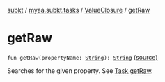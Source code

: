 [subkt](../../index.md) / [myaa.subkt.tasks](../index.md) / [ValueClosure](index.md) / [getRaw](./get-raw.md)

# getRaw

`fun getRaw(propertyName: `[`String`](https://kotlinlang.org/api/latest/jvm/stdlib/kotlin/-string/index.html)`): `[`String`](https://kotlinlang.org/api/latest/jvm/stdlib/kotlin/-string/index.html) [(source)](https://github.com/Myaamori/SubKt/blob/master/src/main/kotlin/myaa/subkt/tasks/tasks.kt#L491)

Searches for the given property. See [Task.getRaw](../org.gradle.api.-task/get-raw.md).

